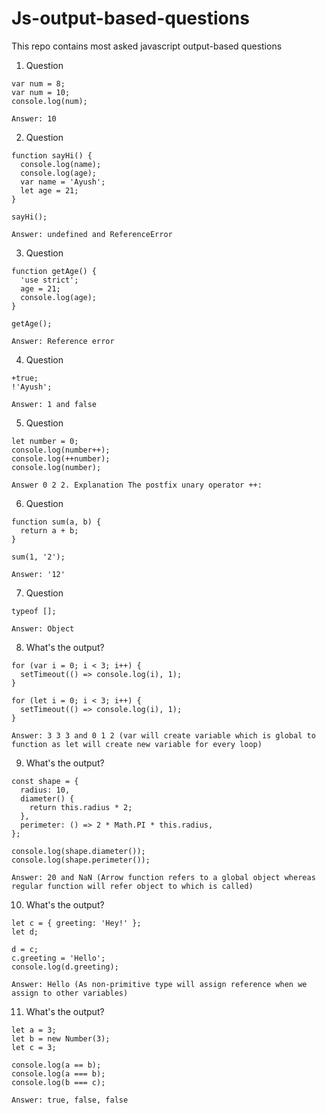 # Js-output-based-questions
This repo contains most asked javascript output-based questions

1. Question
```   
var num = 8;
var num = 10;
console.log(num);

Answer: 10
```

2. Question
```
function sayHi() {
  console.log(name);
  console.log(age);
  var name = 'Ayush';
  let age = 21;
}

sayHi();

Answer: undefined and ReferenceError 
```

3. Question
```
function getAge() {
  'use strict';
  age = 21;
  console.log(age);
}

getAge();

Answer: Reference error
```

4. Question
```
+true;
!'Ayush';

Answer: 1 and false
```

5. Question
```
let number = 0;
console.log(number++);
console.log(++number);
console.log(number);

Answer 0 2 2. Explanation The postfix unary operator ++:
```

6. Question
```
function sum(a, b) {
  return a + b;
}

sum(1, '2');

Answer: '12'
```

 7. Question
```
typeof [];

Answer: Object
```
8. What's the output?
```
for (var i = 0; i < 3; i++) {
  setTimeout(() => console.log(i), 1);
}

for (let i = 0; i < 3; i++) {
  setTimeout(() => console.log(i), 1);
}

Answer: 3 3 3 and 0 1 2 (var will create variable which is global to function as let will create new variable for every loop)
```
9. What's the output?
```
const shape = {
  radius: 10,
  diameter() {
    return this.radius * 2;
  },
  perimeter: () => 2 * Math.PI * this.radius,
};

console.log(shape.diameter());
console.log(shape.perimeter());

Answer: 20 and NaN (Arrow function refers to a global object whereas regular function will refer object to which is called)
```
10. What's the output?
```
let c = { greeting: 'Hey!' };
let d;

d = c;
c.greeting = 'Hello';
console.log(d.greeting);

Answer: Hello (As non-primitive type will assign reference when we assign to other variables)
```

11. What's the output?
```
let a = 3;
let b = new Number(3);
let c = 3;

console.log(a == b);
console.log(a === b);
console.log(b === c);

Answer: true, false, false 
```
